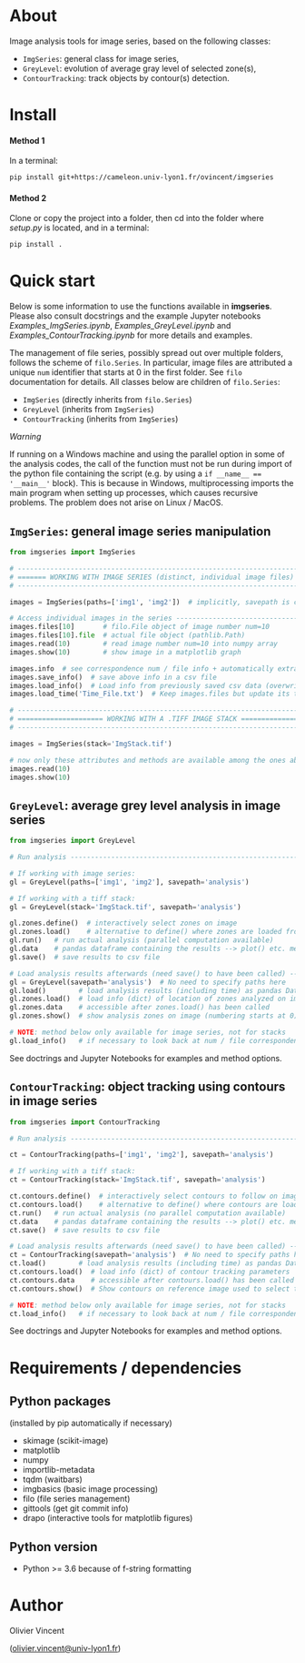 About
=====

Image analysis tools for image series, based on the following classes:

- `ImgSeries`: general class for image series,
- `GreyLevel`: evolution of average gray level of selected zone(s),
- `ContourTracking`: track objects by contour(s) detection.


Install
=======

#### Method 1
In a terminal:
```bash
pip install git+https://cameleon.univ-lyon1.fr/ovincent/imgseries
```

#### Method 2
Clone or copy the project into a folder, then cd into the folder where *setup.py* is located, and in a terminal:
```bash
pip install .
```

Quick start
===========

Below is some information to use the functions available in **imgseries**. Please also consult docstrings and the example Jupyter notebooks *Examples_ImgSeries.ipynb*, *Examples_GreyLevel.ipynb* and *Examples_ContourTracking.ipynb* for more details and examples.


The management of file series, possibly spread out over multiple folders, follows the scheme of `filo.Series`. In particular, image files are attributed a unique `num` identifier that starts at 0 in the first folder. See `filo` documentation for details. All classes below are children of `filo.Series`:

- `ImgSeries` (directly inherits from `filo.Series`)
- `GreyLevel` (inherits from `ImgSeries`)
- `ContourTracking` (inherits from `ImgSeries`)

*Warning*

If running on a Windows machine and using the parallel option in some of the analysis codes, the call of the function must not be run during import of the python file containing the script (e.g. by using a `if __name__ == '__main__'` block). This is because in Windows, multiprocessing imports the main program when setting up processes, which causes recursive problems. The problem does not arise on Linux / MacOS.


`ImgSeries`: general image series manipulation
----------------------------------------------

```python
from imgseries import ImgSeries

# ----------------------------------------------------------------------------
# ======= WORKING WITH IMAGE SERIES (distinct, individual image files) =======
# ----------------------------------------------------------------------------

images = ImgSeries(paths=['img1', 'img2'])  # implicitly, savepath is current directory

# Access individual images in the series -------------------------------------
images.files[10]       # filo.File object of image number num=10
images.files[10].file  # actual file object (pathlib.Path)
images.read(10)        # read image number num=10 into numpy array
images.show(10)        # show image in a matplotlib graph

images.info  # see correspondence num / file info + automatically extracted image time
images.save_info()  # save above info in a csv file
images.load_info()  # Load info from previously saved csv data (overwrites images.files)
images.load_time('Time_File.txt')  # Keep images.files but update its time information with data from an external csv file.

# ----------------------------------------------------------------------------
# ===================== WORKING WITH A .TIFF IMAGE STACK =====================
# ----------------------------------------------------------------------------

images = ImgSeries(stack='ImgStack.tif')

# now only these attributes and methods are available among the ones above:
images.read(10)
images.show(10)
```


`GreyLevel`: average grey level analysis in image series
--------------------------------------------------------

```python
from imgseries import GreyLevel

# Run analysis ---------------------------------------------------------------

# If working with image series:
gl = GreyLevel(paths=['img1', 'img2'], savepath='analysis')

# If working with a tiff stack:
gl = GreyLevel(stack='ImgStack.tif', savepath='analysis')

gl.zones.define()  # interactively select zones on image
gl.zones.load()    # alternative to define() where zones are loaded from saved metadata
gl.run()   # run actual analysis (parallel computation available)
gl.data    # pandas dataframe containing the results --> plot() etc. methods available
gl.save()  # save results to csv file

# Load analysis results afterwards (need save() to have been called) ---------
gl = GreyLevel(savepath='analysis')  # No need to specify paths here
gl.load()        # load analysis results (including time) as pandas DataFrame
gl.zones.load()  # load info (dict) of location of zones analyzed on images
gl.zones.data    # accessible after zones.load() has been called
gl.zones.show()  # show analysis zones on image (numbering starts at 0)

# NOTE: method below only available for image series, not for stacks
gl.load_info()   # if necessary to look back at num / file correspondence
```

See doctrings and Jupyter Notebooks for examples and method options.


`ContourTracking`: object tracking using contours in image series
-----------------------------------------------------------------

```python
from imgseries import ContourTracking

# Run analysis ---------------------------------------------------------------

ct = ContourTracking(paths=['img1', 'img2'], savepath='analysis')

# If working with a tiff stack:
ct = ContourTracking(stack='ImgStack.tif', savepath='analysis')

ct.contours.define()  # interactively select contours to follow on image
ct.contours.load()    # alternative to define() where contours are loaded from saved metadata
ct.run()   # run actual analysis (no parallel computation available)
ct.data    # pandas dataframe containing the results --> plot() etc. methods available
ct.save()  # save results to csv file

# Load analysis results afterwards (need save() to have been called) ---------
ct = ContourTracking(savepath='analysis')  # No need to specify paths here
ct.load()        # load analysis results (including time) as pandas DataFrame
ct.contours.load()  # load info (dict) of contour tracking parameters
ct.contours.data    # accessible after contours.load() has been called
ct.contours.show()  # Show contours on reference image used to select them

# NOTE: method below only available for image series, not for stacks
ct.load_info()   # if necessary to look back at num / file correspondence
```

See doctrings and Jupyter Notebooks for examples and method options.


# Requirements / dependencies

## Python packages

(installed by pip automatically if necessary)
- skimage (scikit-image)
- matplotlib
- numpy
- importlib-metadata
- tqdm (waitbars)
- imgbasics (basic image processing)
- filo (file series management)
- gittools (get git commit info)
- drapo (interactive tools for matplotlib figures)


## Python version
- Python >= 3.6 because of f-string formatting

# Author

Olivier Vincent

(olivier.vincent@univ-lyon1.fr)
